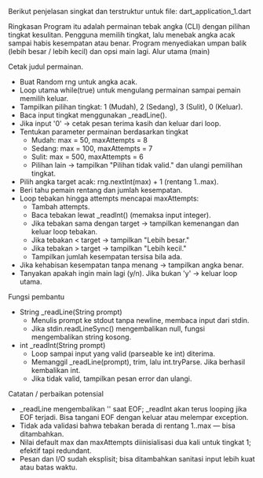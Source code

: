 Berikut penjelasan singkat dan terstruktur untuk file:
dart_application_1.dart

Ringkasan
Program itu adalah permainan tebak angka (CLI) dengan pilihan tingkat kesulitan.
Pengguna memilih tingkat, lalu menebak angka acak sampai habis kesempatan atau benar.
Program menyediakan umpan balik (lebih besar / lebih kecil) dan opsi main lagi.
Alur utama (main)

Cetak judul permainan.
- Buat Random rng untuk angka acak.
- Loop utama while(true) untuk mengulang permainan sampai pemain memilih keluar.
- Tampilkan pilihan tingkat: 1 (Mudah), 2 (Sedang), 3 (Sulit), 0 (Keluar).
- Baca input tingkat menggunakan _readLine().
- Jika input '0' → cetak pesan terima kasih dan keluar dari loop.
- Tentukan parameter permainan berdasarkan tingkat
  - Mudah: max = 50, maxAttempts = 8
  - Sedang: max = 100, maxAttempts = 7
  - Sulit: max = 500, maxAttempts = 6
  - Pilihan lain → tampilkan "Pilihan tidak valid." dan ulangi pemilihan tingkat.
- Pilih angka target acak: rng.nextInt(max) + 1 (rentang 1..max).
- Beri tahu pemain rentang dan jumlah kesempatan.
- Loop tebakan hingga attempts mencapai maxAttempts:
  - Tambah attempts.
  - Baca tebakan lewat _readInt() (memaksa input integer).
  - Jika tebakan sama dengan target → tampilkan kemenangan dan keluar loop tebakan.
  - Jika tebakan < target → tampilkan "Lebih besar."
  - Jika tebakan > target → tampilkan "Lebih kecil."
  - Tampilkan jumlah kesempatan tersisa bila ada.
- Jika kehabisan kesempatan tanpa menang → tampilkan angka benar.
- Tanyakan apakah ingin main lagi (y/n). Jika bukan 'y' → keluar loop utama.

Fungsi pembantu
- String _readLine(String prompt)
  - Menulis prompt ke stdout tanpa newline, membaca input dari stdin.
  - Jika stdin.readLineSync() mengembalikan null, fungsi mengembalikan string kosong.
- int _readInt(String prompt)
  - Loop sampai input yang valid (parseable ke int) diterima.
  - Memanggil _readLine(prompt), trim, lalu int.tryParse. Jika berhasil kembalikan int.
  - Jika tidak valid, tampilkan pesan error dan ulangi.

Catatan / perbaikan potensial
- _readLine mengembalikan '' saat EOF; _readInt akan terus looping jika EOF terjadi. Bisa tangani EOF dengan keluar atau melempar exception.
- Tidak ada validasi bahwa tebakan berada di rentang 1..max — bisa ditambahkan.
- Nilai default max dan maxAttempts diinisialisasi dua kali untuk tingkat 1; efektif tapi redundant.
- Pesan dan I/O sudah eksplisit; bisa ditambahkan sanitasi input lebih kuat atau batas waktu.
